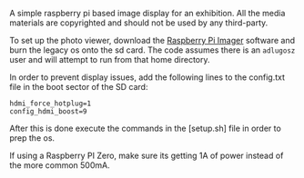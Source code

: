 A simple raspberry pi based image display for an exhibition.
All the media materials are copyrighted and should not be used by any third-party.

To set up the photo viewer, download the [Raspberry Pi Imager](https://www.raspberrypi.com/software/) software and burn the legacy os onto the sd card.
The code assumes there is an `adlugosz` user and will attempt to run from that home directory.

In order to prevent display issues, add the following lines to the config.txt file in the boot sector of the SD card:
```
hdmi_force_hotplug=1
config_hdmi_boost=9
```

After this is done execute the commands in the [setup.sh] file in order to prep the os.

If using a Raspberry PI Zero, make sure its getting 1A of power instead of the more common 500mA.